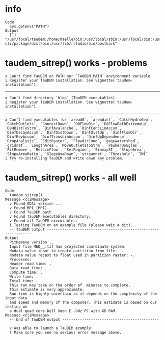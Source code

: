 # info

    Code
      Sys.getenv("PATH")
    Output
      [1] "/usr/local/taudem:/home/maelle/bin:/usr/local/sbin:/usr/local/bin:/usr/sbin:/usr/bin:/sbin:/bin:/usr/games:/usr/local/games:/snap/bin:/usr/local/go/bin:/usr/lib/rstudio/bin/rpostback:/usr/lib/rstudio/bin/postback:/home/maelle/Documents/quarto-cli/package/dist/bin:/usr/lib/rstudio/bin/postback"

# taudem_sitrep() works - problems

    x Can't find TauDEM on PATH nor `TAUDEM_PATH` environment variable
    i Register your TauDEM installation. See vignette('taudem-installation').

---

    x Can't find directory `blop` (TauDEM executables)
    i Register your TauDEM installation. See vignette('taudem-installation').

---

    x Can't find executables for `aread8`, `areadinf`, `CatchHydroGeo`, `CatchOutlets`, `ConnectDown`, `D8FlowDir`, `D8FlowPathExtremeUp`, `D8HDistToStrm`, `DinfAvalanche`, `DinfConcLimAccum`, `DinfDecayAccum`, `DinfDistDown`, `DinfDistUp`, `DinfFlowDir`, `DinfRevAccum`, `DinfTransLimAccum`, `DinfUpDependence`, `DropAnalysis`, `EditRaster`, `FlowdirCond`, `gagewatershed`, `gridnet`, `LengthArea`, `MoveOutletsToStrm`, `PeukerDouglas`, `PitRemove`, `RetLimFlow`, `SetRegion`, `SinmapSI`, `SlopeArea`, `SlopeAreaRatio`, `SlopeAveDown`, `streamnet`, `Threshold`, `TWI`
    i Try re-installing TauDEM and write down any problem.

# taudem_sitrep() works - all well

    Code
      taudem_sitrep()
    Message <cliMessage>
      v Found GDAL version ...
      v Found MPI (MPI).
      v Found TauDEM path
      v Found TauDEM executables directory.
      v Found all TauDEM executables.
      i Testing TauDEM on an example file (please wait a bit)...
      -- TauDEM output ---------------------------------------------------------------
    Output
      PitRemove version ..
      Input file MED__.tif has projected coordinate system.
      Nodata value input to create partition from file: -.
      Nodata value recast to float used in partition raster: -.
      Processes: 
      Header read time: .
      Data read time: .
      Compute time: .
      Write time: .
      Total time: .
      This run may take on the order of  minutes to complete.
      This estimate is very approximate. 
      Run time is highly uncertain as it depends on the complexity of the input data 
      and speed and memory of the computer. This estimate is based on our testing on 
      a dual quad core Dell Xeon E .GHz PC with GB RAM.
    Message <cliMessage>
      -- End of TauDEM output --------------------------------------------------------
      v Was able to launch a TauDEM example!
      ! Make sure you see no serious error message above.

